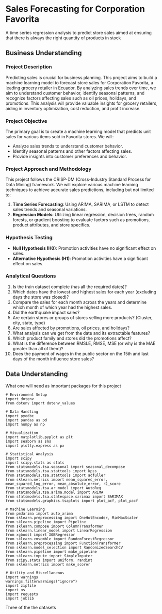 # Sales Forecasting for Corporation Favorita
A time series regression analysis to predict store sales aimed at ensuring that there is always the right quantity of products in stock

## **Business Understanding**

### Project Description
Predicting sales is crucial for business planning. This project aims to build a machine learning model to forecast store sales for Corporation Favorita, a leading grocery retailer in Ecuador. By analyzing sales trends over time, we aim to understand customer behavior, identify seasonal patterns, and recognize factors affecting sales such as oil prices, holidays, and promotions. This analysis will provide valuable insights for grocery retailers, aiding in inventory optimization, cost reduction, and profit increase.

### Project Objective
The primary goal is to create a machine learning model that predicts unit sales for various items sold in Favorita stores. We will:
- Analyze sales trends to understand customer behavior.
- Identify seasonal patterns and other factors affecting sales.
- Provide insights into customer preferences and behavior.

### Project Approach and Methodology
This project follows the CRISP-DM (Cross-Industry Standard Process for Data Mining) framework. We will explore various machine learning techniques to achieve accurate sales predictions, including but not limited to:

1. **Time Series Forecasting**: Using ARIMA, SARIMA, or LSTM to detect sales trends and seasonal variations.
2. **Regression Models**: Utilizing linear regression, decision trees, random forests, or gradient boosting to evaluate factors such as promotions, product attributes, and store specifics.

### Hypothesis Testing
- **Null Hypothesis (H0)**: Promotion activities have no significant effect on sales.
- **Alternative Hypothesis (H1)**: Promotion activities have a significant effect on sales.

### Analytical Questions
1. Is the train dataset complete (has all the required dates)?
2. Which dates have the lowest and highest sales for each year (excluding days the store was closed)?
3. Compare the sales for each month across the years and determine which month of which year had the highest sales.
4. Did the earthquake impact sales?
5. Are certain stores or groups of stores selling more products? (Cluster, city, state, type)
6. Are sales affected by promotions, oil prices, and holidays?
7. What analysis can we get from the date and its extractable features?
8. Which product family and stores did the promotions affect?
9. What is the difference between RMSLE, RMSE, MSE (or why is the MAE greater than all of them)?
10. Does the payment of wages in the public sector on the 15th and last days of the month influence store sales?

## **Data Understanding**

What one will need as important packages for this project 

```dotnetcli
# Environment Setup
import dotenv
from dotenv import dotenv_values

# Data Handling
import pyodbc
import pandas as pd
import numpy as np

# Visualization
import matplotlib.pyplot as plt
import seaborn as sns
import plotly.express as px

# Statistical Analysis
import scipy
import scipy.stats as stats
from statsmodels.tsa.seasonal import seasonal_decompose
from statsmodels.tsa.stattools import kpss
from statsmodels.tsa.stattools import adfuller
from sklearn.metrics import mean_squared_error, mean_squared_log_error, mean_absolute_error, r2_score
from statsmodels.tsa.ar_model import AutoReg
from statsmodels.tsa.arima.model import ARIMA
from statsmodels.tsa.statespace.sarimax import SARIMAX
from statsmodels.graphics.tsaplots import plot_acf, plot_pacf

# Machine Learning
from pmdarima import auto_arima
from sklearn.preprocessing import OneHotEncoder, MinMaxScaler
from sklearn.pipeline import Pipeline
from sklearn.compose import ColumnTransformer
from sklearn.linear_model import LinearRegression
from xgboost import XGBRegressor
from sklearn.ensemble import RandomForestRegressor
from sklearn.preprocessing import FunctionTransformer
from sklearn.model_selection import RandomizedSearchCV
from sklearn.pipeline import make_pipeline
from sklearn.impute import SimpleImputer
from scipy.stats import uniform, randint
from sklearn.metrics import make_scorer

# Utility and Miscellaneous
import warnings
warnings.filterwarnings("ignore")
import zipfile
import os
import requests 
import joblib

```
Three of the the datasets 




